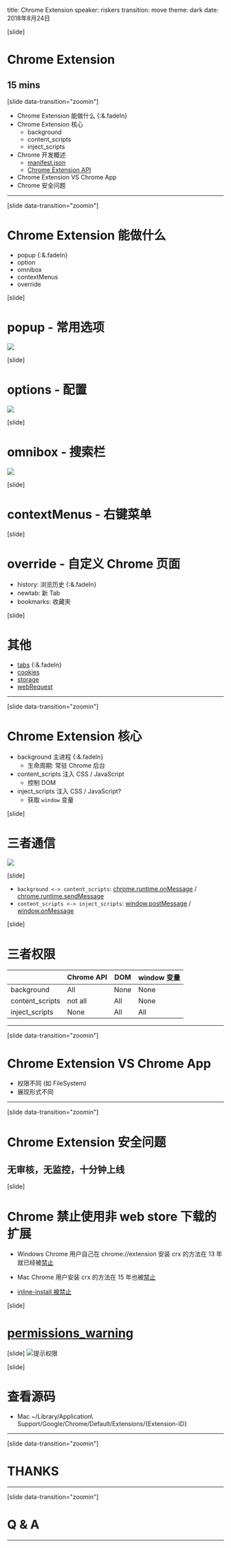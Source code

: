 title: Chrome Extension
speaker: riskers
transition: move
theme: dark
date: 2018年8月24日


[slide]
# Chrome Extension

## 15 mins

<!-- [<i class="fa fa-home"></i>](https://github.com/riskers/blog)
[<i class="fa fa-github"></i>](https://github.com/riskers/)
[<i class="fa fa-weibo"></i>](http://weibo.com/damaoxianjia123) -->

[slide data-transition="zoomin"]
* Chrome Extension 能做什么 {:&.fadeIn}
* Chrome Extension 核心
  * background
  * content_scripts
  * inject_scripts
* Chrome 开发概述
  * [manifest.json](https://developer.chrome.com/extensions/manifest)
  * [Chrome Extension API](https://developer.chrome.com/extensions/api_index)
* Chrome Extension VS Chrome App
* Chrome 安全问题

****************************************************************************************************************

[slide data-transition="zoomin"]
# Chrome Extension 能做什么

* popup {:&.fadeIn}
* option
* omnibox
* contextMenus
* override

[slide]
# popup - 常用选项

![](/img/chrome_extension/popup.gif)

[slide]
# options - 配置

![](/img/chrome_extension/options.gif)

[slide]
# omnibox - 搜索栏

![](/img/chrome_extension/omnibox.gif)

[slide]
# contextMenus - 右键菜单

[slide]
# override - 自定义 Chrome 页面

* history: 浏览历史 {:&.fadeIn}
* newtab: 新 Tab
* bookmarks: 收藏夹

[slide]
# 其他

* [tabs](https://developer.chrome.com/extensions/tabs) {:&.fadeIn}
* [cookies](https://developer.chrome.com/extensions/cookies)
* [storage](https://developer.chrome.com/extensions/storage)
* [webRequest](https://developer.chrome.com/extensions/webRequest)

****************************************************************************************************************

[slide data-transition="zoomin"]
# Chrome Extension 核心

* background 主进程 {:&.fadeIn}
  * 生命周期: 常驻 Chrome 后台
* content_scripts 注入 CSS / JavaScript
  * 控制 DOM
* inject_scripts 注入 CSS / JavaScript?
  * 获取 `window` 变量

[slide]

# 三者通信

![](/img/chrome_extension/background_content_inject_connect.png)

[slide]
* `background <-> content_scripts`: [chrome.runtime.onMessage](https://developer.chrome.com/apps/runtime#event-onMessage) / [chrome.runtime.sendMessage](https://developer.chrome.com/apps/runtime#method-sendMessage)
* `content_scripts <-> inject_scripts`: [window.postMessage](https://developer.mozilla.org/zh-CN/docs/Web/API/Window/postMessage) / [window.onMessage](https://developer.mozilla.org/zh-CN/docs/Web/API/WindowEventHandlers/onmessage)

[slide]
# 三者权限

| | Chrome API | DOM | window 变量 |
| -- | -- | -- | -- |
| background | All | None | None |
| content_scripts | not all | All | None |
| inject_scripts | None | All | All |

****************************************************************************************************************

[slide data-transition="zoomin"]
# Chrome Extension VS Chrome App

* 权限不同 (如 FileSystem)
* 展现形式不同

****************************************************************************************************************

[slide data-transition="zoomin"]
# Chrome Extension 安全问题

## 无审核，无监控，十分钟上线

[slide]
# Chrome 禁止使用非 web store 下载的扩展

* Windows Chrome 用户自己在 chrome://extension 安装 crx 的方法在 13 年就已经被[禁止](https://blog.chromium.org/2013/11/protecting-windows-users-from-malicious.html)

* Mac Chrome 用户安装 crx 的方法在 15 年也被[禁止](https://blog.chromium.org/2015/05/continuing-to-protect-chrome-users-from.html)

* [inline-install 被禁止](https://blog.chromium.org/2018/06/improving-extension-transparency-for.html)

[slide]

# [permissions_warning](https://developer.chrome.com/apps/permission_warnings#permissions_with_warnings)

[slide]
![提示权限](/img/chrome_extension/a_lot_of_warnings.png)

[slide]

# 查看源码

* Mac ~/Library/Application\ Support/Google/Chrome/Default/Extensions/{Extension-ID}

****************************************************************************************************************

[slide data-transition="zoomin"]
# THANKS

****************************************************************************************************************

[slide data-transition="zoomin"]
# Q & A

****************************************************************************************************************